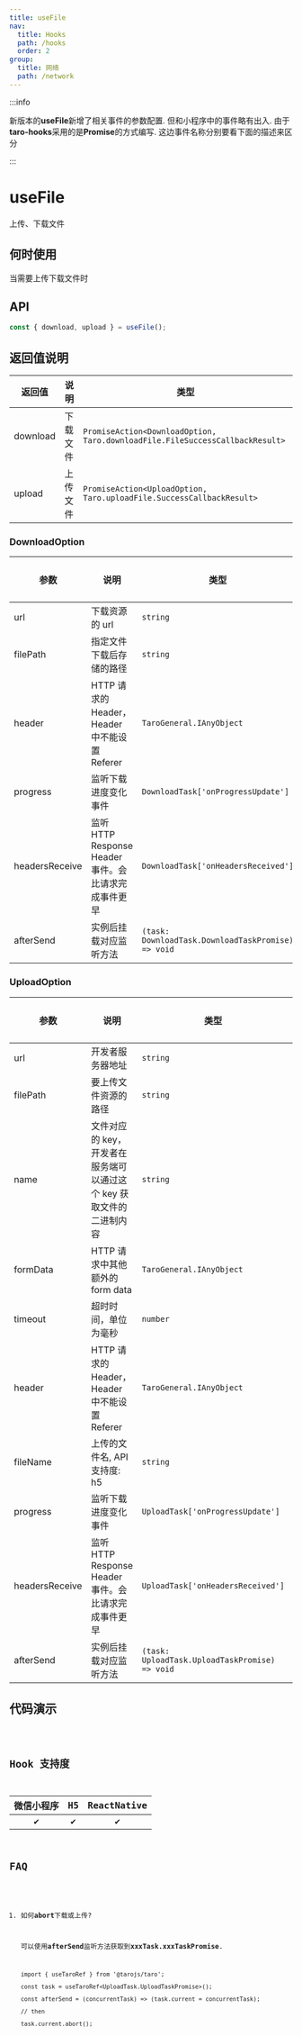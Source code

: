 ```yaml
---
title: useFile
nav:
  title: Hooks
  path: /hooks
  order: 2
group:
  title: 网络
  path: /network
---
```


:::info

新版本的**useFile**新增了相关事件的参数配置. 但和小程序中的事件略有出入. 由于**taro-hooks**采用的是**Promise**的方式编写. 这边事件名称分别要看下面的描述来区分

:::

# useFile

上传、下载文件

## 何时使用

当需要上传下载文件时

## API

```jsx
const { download, upload } = useFile();
```

## 返回值说明

| 返回值   | 说明     | 类型                                                                         |
| -------- | -------- | ---------------------------------------------------------------------------- |
| download | 下载文件 | `PromiseAction<DownloadOption, Taro.downloadFile.FileSuccessCallbackResult>` |
| upload   | 上传文件 | `PromiseAction<UploadOption, Taro.uploadFile.SuccessCallbackResult>`         |

### DownloadOption

| 参数           | 说明                                                 | 类型                                               | 默认值 |
| -------------- | ---------------------------------------------------- | -------------------------------------------------- | ------ |
| url            | 下载资源的 url                                       | `string`                                           | -      |
| filePath       | 指定文件下载后存储的路径                             | `string`                                           | -      |
| header         | HTTP 请求的 Header，Header 中不能设置 Referer        | `TaroGeneral.IAnyObject`                           | -      |
| progress       | 监听下载进度变化事件                                 | `DownloadTask['onProgressUpdate']`                 | -      |
| headersReceive | 监听 HTTP Response Header 事件。会比请求完成事件更早 | `DownloadTask['onHeadersReceived']`                | -      |
| afterSend      | 实例后挂载对应监听方法                               | `(task: DownloadTask.DownloadTaskPromise) => void` | -      |

### UploadOption

| 参数           | 说明                                                                | 类型                                           | 默认值 |
| -------------- | ------------------------------------------------------------------- | ---------------------------------------------- | ------ |
| url            | 开发者服务器地址                                                    | `string`                                       | -      |
| filePath       | 要上传文件资源的路径                                                | `string`                                       | -      |
| name           | 文件对应的 key，开发者在服务端可以通过这个 key 获取文件的二进制内容 | `string`                                       | -      |
| formData       | HTTP 请求中其他额外的 form data                                     | `TaroGeneral.IAnyObject`                       | -      |
| timeout        | 超时时间，单位为毫秒                                                | `number`                                       | -      |
| header         | HTTP 请求的 Header，Header 中不能设置 Referer                       | `TaroGeneral.IAnyObject`                       | -      |
| fileName       | 上传的文件名, API 支持度: h5                                        | `string`                                       | -      |
| progress       | 监听下载进度变化事件                                                | `UploadTask['onProgressUpdate']`               | -      |
| headersReceive | 监听 HTTP Response Header 事件。会比请求完成事件更早                | `UploadTask['onHeadersReceived']`              | -      |
| afterSend      | 实例后挂载对应监听方法                                              | `(task: UploadTask.UploadTaskPromise) => void` | -      |

## 代码演示

<code src="useFile/index" group="network" />

## Hook 支持度

| 微信小程序 | H5  | ReactNative |
| :--------: | :-: | :---------: |
|     ✔️     | ✔️  |     ✔️      |

## FAQ

1. 如何**abort**下载或上传?

   可以使用**afterSend**监听方法获取到**xxxTask.xxxTaskPromise**.

   ```tsx showLineNumbers
   import { useTaroRef } from '@tarojs/taro';

   const task = useTaroRef<UploadTask.UploadTaskPromise>();

   const afterSend = (concurrentTask) => (task.current = concurrentTask);

   // then

   task.current.abort();
   ```

